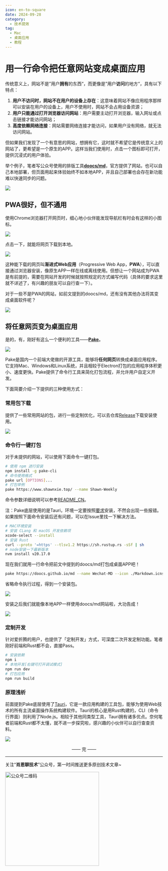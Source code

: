 ```yaml
---
icon: en-to-square
date: 2024-09-28
category:
  - 技术提效
tag:
  - Mac
  - 桌面应用
  - 教程
---
```


# 用一行命令把任意网站变成桌面应用
传统意义上，网站不是”用户**拥有**的东西“，而更像是”用户**访问**的地方“，具有以下特点：

1. **用户不访问时，网站不在用户的设备上存在**：这意味着网站不像应用程序那样可以安装在用户的设备上，用户不使用时，网站不会占用设备资源；
2. **用户只能通过打开浏览器访问网站**：用户需要主动打开浏览器，输入网址或点击链接才能访问网站；
3. **高度依赖网络连接**：网站需要网络连接才能访问，如果用户没有网络，就无法访问网站。

但如果我们发现了一个有意思的网站，想拥有它，这时就不希望它是传统意义上的网站了，更希望是一个原生的APP。这样当我们使用时，点击一个图标即可打开，提供沉浸式的用户体验。

<!-- more -->

举个例子，笔者写公众号使用的排版工具[**doocs/md**](https://doocs.github.io/md/)，官方提供了网站，也可以自己本地部署，但页面用起来体验始终不如本地APP，并且自己部署也会存在新功能难以快速同步的问题。

![](https://cdn.jsdelivr.net/gh/Xiaoxie1994/images/images/202411270030266.png)

## PWA很好，但不通用

使用Chrome浏览器打开网页时，细心地小伙伴能发现导航栏有时会有这样的小图标。

![](https://cdn.jsdelivr.net/gh/Xiaoxie1994/images/images/202411270030267.png)

点击一下，就能将网页下载到本地。

![](https://cdn.jsdelivr.net/gh/Xiaoxie1994/images/images/202411270030268.png)

这种能下载的网页叫**渐进式Web应用**（Progressive Web App，**PWA**），可以直接通过浏览器安装，像原生APP一样在线或离线使用。但想让一个网站成为PWA是有前提的，需要在网站开发的时候就按照规定的方式编写代码（具体的要求这里就不详述了，有兴趣的朋友可以自行查一下）。

对于一些不是PWA的网站，如前文提到的doocs/md，还有没有其他办法将其变成桌面软件呢？

![](https://cdn.jsdelivr.net/gh/Xiaoxie1994/images/images/202411270030270.png)

## 将任意网页变为桌面应用
是的，有，刚好有这么一个便利的工具——[**Pake**](https://github.com/tw93/Pake)。

![](https://cdn.jsdelivr.net/gh/Xiaoxie1994/images/images/202411270030271.png)

Pake是国内一个前端大佬做的开源工具，能够将**任何网页**转换成桌面应用程序。它支持Mac、Windows和Linux系统，并且相较于Electron打包的应用程序体积更小、速度更快。Pake提供了命令行工具来简化打包流程，并允许用户自定义开发。

下面简要介绍一下提供的三种使用方式：

### 常用包下载
提供了一些常用网站的包，进行一些定制优化，可以去仓库[Release](https://github.com/tw93/Pake/releases)下载安装使用。

![](https://cdn.jsdelivr.net/gh/Xiaoxie1994/images/images/202411270030272.png)

### 命令行一键打包
对于未提供的网站，可以使用下面命令一键打包。
```Bash
# 使用 npm 进行安装
npm install -g pake-cli
# 命令使用格式
pake url [OPTIONS]...
# 打包举例
pake https://www.shawnxie.top/ --name Shawn-Weekly
```
命令参数详细说明可以参考[README_CN](https://github.com/tw93/Pake/blob/master/bin/README_CN.md)。

注：Pake底层使用的是Tauri，环境一定要按照[要求](https://tauri.app/zh-cn/v1/guides/getting-started/prerequisites/#%E7%AE%A1%E7%90%86-rust-%E5%AE%89%E8%A3%85)安装，不然会出现一些报错。如果按照下面命令安装后还有问题，可以在Issue里找一下解决方法。
``` Bash
# MAC环境安装
# 安装 CLang 和 macOS 开发依赖项
xcode-select --install
# 安装 Rust
curl --proto '=https' --tlsv1.2 https://sh.rustup.rs -sSf | sh
# node安装一下最新版本
nvm install v20.17.0
```

现在我们就用一行命令把前文中提到的doocs/md打包成桌面APP吧！
``` bash
pake https://doocs.github.io/md --name Wechat-MD --icon ./Markdown.icns
```

省略命令执行过程，得到一个安装包。

![](https://cdn.jsdelivr.net/gh/Xiaoxie1994/images/images/202411270030273.png)

安装之后我们就能像本地APP一样使用doocs/md网站啦，大功告成！

![](https://cdn.jsdelivr.net/gh/Xiaoxie1994/images/images/202411270030274.png)

### 定制开发
针对爱折腾的用户，也提供了「定制开发」方式，可深度二次开发定制功能。笔者刚好前端和Rust都不会，直接Pass。

```bash
# 安装依赖
npm i
# 本地开发[右键可打开调试模式]
npm run dev
# 打包应用
npm run build
```

### 原理浅析
前面提到Pake底层使用了[Tauri](https://tauri.app/zh-cn/)，它是一款应用构建的工具包，能够为使用Web技术的所有主流桌面操作系统构建软件。Tauri的核心是用Rust构建的，CLI（命令行界面）则利用了Node.js。相较于其他同类型工具，Tauri拥有诸多优点。奈何笔者前端和Rust都不太懂，就不进一步探究啦，感兴趣的小伙伴可以自行查查资料。

![](https://cdn.jsdelivr.net/gh/Xiaoxie1994/images/images/202411270030275.png)

<div style="text-align: center;"> —— 完 —— </div>

---
关注“**肖恩聊技术**”公众号，第一时间推送更多原创技术文章~

<img src="https://cdn.jsdelivr.net/gh/Xiaoxie1994/images/images/20241103221454.png" alt="公众号二维码" width="300">